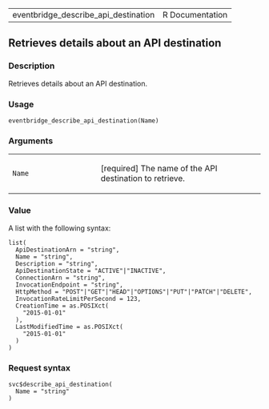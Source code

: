 <table style="width: 100%;">
<tbody>
<tr class="odd">
<td>eventbridge_describe_api_destination</td>
<td style="text-align: right;">R Documentation</td>
</tr>
</tbody>
</table>

## Retrieves details about an API destination

### Description

Retrieves details about an API destination.

### Usage

    eventbridge_describe_api_destination(Name)

### Arguments

<table>
<colgroup>
<col style="width: 35%" />
<col style="width: 65%" />
</colgroup>
<tbody>
<tr class="odd">
<td><code
id="eventbridge_describe_api_destination_:_Name">Name</code></td>
<td><p>[required] The name of the API destination to retrieve.</p></td>
</tr>
</tbody>
</table>

### Value

A list with the following syntax:

    list(
      ApiDestinationArn = "string",
      Name = "string",
      Description = "string",
      ApiDestinationState = "ACTIVE"|"INACTIVE",
      ConnectionArn = "string",
      InvocationEndpoint = "string",
      HttpMethod = "POST"|"GET"|"HEAD"|"OPTIONS"|"PUT"|"PATCH"|"DELETE",
      InvocationRateLimitPerSecond = 123,
      CreationTime = as.POSIXct(
        "2015-01-01"
      ),
      LastModifiedTime = as.POSIXct(
        "2015-01-01"
      )
    )

### Request syntax

    svc$describe_api_destination(
      Name = "string"
    )
